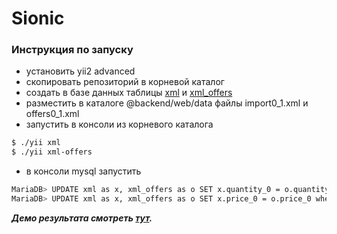 # Sionic
### Инструкция по запуску
- установить yii2 advanced
- скопировать репозиторий в корневой каталог
- создать в базе данных таблицы [xml](https://github.com/ph1ex0n/sionic/blob/master/db_table_xml.sql) и [xml_offers](https://github.com/ph1ex0n/sionic/blob/master/db_table_xml_offers.sql)
- разместить в каталоге @backend/web/data файлы import0_1.xml и offers0_1.xml
- запустить в консоли из корневого каталога
```sh
$ ./yii xml
$ ./yii xml-offers
```
- в консоли mysql запустить
```sh
MariaDB> UPDATE xml as x, xml_offers as o SET x.quantity_0 = o.quantity_0 where x.code=o.code
MariaDB> UPDATE xml as x, xml_offers as o SET x.price_0 = o.price_0 where x.code=o.code
```
***Демо результата смотреть [тут](https://cp.ix0h.ru/xml).***
